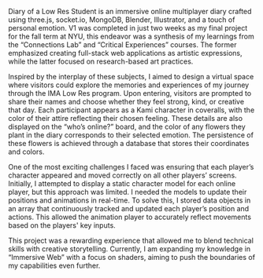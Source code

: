 Diary of a Low Res Student is an immersive online multiplayer diary crafted using three.js, socket.io, MongoDB, Blender, Illustrator, and a touch of personal emotion. V1 was completed in just two weeks as my final project for the fall term at NYU, this endeavor was a synthesis of my learnings from the “Connections Lab” and “Critical Experiences” courses. The former emphasized creating full-stack web applications as artistic expressions, while the latter focused on research-based art practices.

Inspired by the interplay of these subjects, I aimed to design a virtual space where visitors could explore the memories and experiences of my journey through the IMA Low Res program. Upon entering, visitors are prompted to share their names and choose whether they feel strong, kind, or creative that day. Each participant appears as a Kami character in coveralls, with the color of their attire reflecting their chosen feeling. These details are also displayed on the “who’s online?” board, and the color of any flowers they plant in the diary corresponds to their selected emotion. The persistence of these flowers is achieved through a database that stores their coordinates and colors.

One of the most exciting challenges I faced was ensuring that each player’s character appeared and moved correctly on all other players’ screens. Initially, I attempted to display a static character model for each online player, but this approach was limited. I needed the models to update their positions and animations in real-time. To solve this, I stored data objects in an array that continuously tracked and updated each player’s position and actions. This allowed the animation player to accurately reflect movements based on the players' key inputs.

This project was a rewarding experience that allowed me to blend technical skills with creative storytelling. Currently, I am expanding my knowledge in “Immersive Web” with a focus on shaders, aiming to push the boundaries of my capabilities even further.
